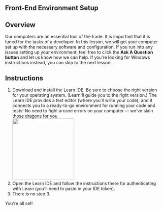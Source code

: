 Front-End Environment Setup
---

## Overview

Our computers are an essential tool of the trade. It is important that it is tuned for the tasks of a developer. In this lesson, we will get your computer set up with the necessary software and configuration. If you run into any issues setting up your environment, feel free to click the **Ask A Question button** and let us know how we can help. If you're looking for Windows instructions instead, you can skip to the next lesson.

## Instructions

1. Download and install the [Learn IDE](https://learn.co/ide). Be sure to choose the right version for your operating system. (Learn'll guide you to the right version.)
    The Learn IDE provides a text editor (where you'll write your code), and it connects you to a ready-to-go environment for running your code and tests! No need to fight arcane errors on your computer — we've slain those dragons for you.
    <br />
    <img src="http://i.imgur.com/SXjjenh.gif" width="200px" />
    <br />
2. Open the Learn IDE and follow the instructions there for authenticating with Learn (you'll need to paste in your IDE token).
3. There is no step 3.


You're all set!
